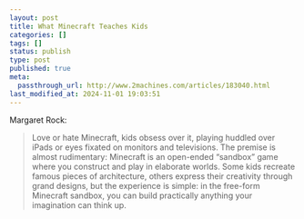 ```yaml
---
layout: post
title: What Minecraft Teaches Kids
categories: []
tags: []
status: publish
type: post
published: true
meta:
  passthrough_url: http://www.2machines.com/articles/183040.html
last_modified_at: 2024-11-01 19:03:51
---
```


Margaret Rock:


>Love or hate Minecraft, kids obsess over it, playing huddled over iPads or eyes fixated on monitors and televisions. The premise is almost rudimentary: Minecraft is an open-ended “sandbox” game where you construct and play in elaborate worlds. Some kids recreate famous pieces of architecture, others express their creativity through grand designs, but the experience is simple: in the free-form Minecraft sandbox, you can build practically anything your imagination can think up.
